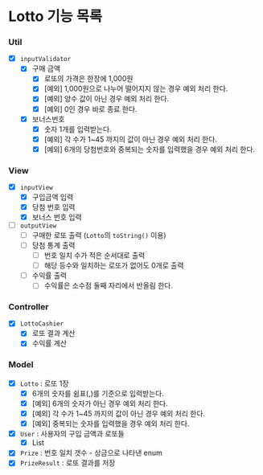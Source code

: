 # Lotto 기능 목록

### Util

- [x] `inputValidator`
    - [x] 구매 금액
        - [x] 로또의 가격은 한장에 1,000원
        - [x] [예외] 1,000원으로 나누어 떨어지지 않는 경우 예외 처리 한다.
        - [x] [예외] 양수 값이 아닌 경우 예외 처리 한다.
        - [x] [예외] 0인 경우 바로 종료 한다.
    - [x] 보너스번호
        - [x] 숫자 1개를 입력받는다.
        - [x] [예외] 각 수가 1~45 까지의 값이 아닌 경우 예외 처리 한다.
        - [x] [예외] 6개의 당첨번호와 중복되는 숫자를 입력했을 경우 예외 처리 한다.

### View

- [x] `inputView`
    - [x] 구입금액 입력
    - [x] 당첨 번호 입력
    - [x] 보너스 번호 입력
- [ ] `outputView`
    - [ ] 구매한 로또 출력 (`Lotto`의 `toString()` 이용)
    - [ ] 당첨 통계 출력
        - [ ] 번호 일치 수가 적은 순서대로 출력
        - [ ] 해당 등수와 일치하는 로또가 없어도 0개로 출력
    - [ ] 수익률 출력
        - [ ] 수익률은 소수점 둘째 자리에서 반올림 한다.

### Controller

- [x] `LottoCashier`
    - [x] 로또 결과 계산
    - [x] 수익률 계산

### Model

- [x] `Lotto` : 로또 1장
    - [x] 6개의 숫자를 쉼표(,)를 기준으로 입력받는다.
    - [x] [예외] 6개의 숫자가 아닌 경우 예외 처리 한다.
    - [x] [예외] 각 수가 1~45 까지의 값이 아닌 경우 예외 처리 한다.
    - [x] [예외] 중복되는 숫자를 입력했을 경우 예외 처리 한다.
- [x] `User` : 사용자의 구입 금액과 로또들
    - [x] List<Lotto>
- [x] `Prize` : 번호 일치 갯수 - 상금으로 나타낸 enum
- [x] `PrizeResult` : 로또 결과를 저장
